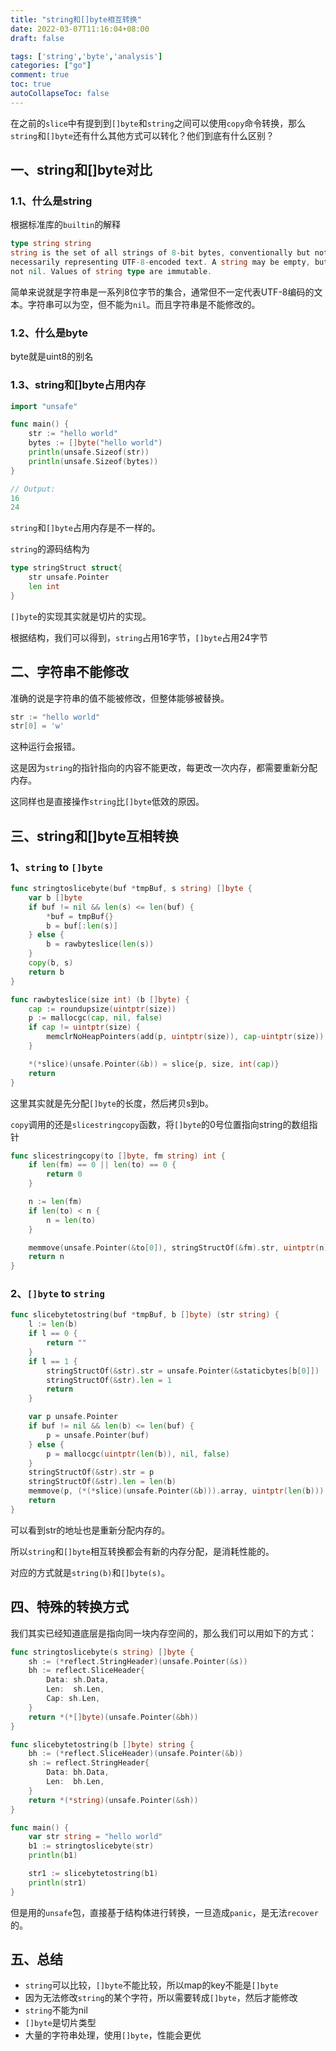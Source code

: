 ```yaml
---
title: "string和[]byte相互转换"
date: 2022-03-07T11:16:04+08:00
draft: false

tags: ['string','byte','analysis']
categories: ["go"]
comment: true
toc: true
autoCollapseToc: false
---
```


在之前的`slice`中有提到到`[]byte`和`string`之间可以使用`copy`命令转换，那么`string`和`[]byte`还有什么其他方式可以转化？他们到底有什么区别？

## 一、string和[]byte对比

### 1.1、什么是string

根据标准库的`builtin`的解释

```go
type string string 
string is the set of all strings of 8-bit bytes, conventionally but not
necessarily representing UTF-8-encoded text. A string may be empty, but
not nil. Values of string type are immutable.
```

简单来说就是字符串是一系列8位字节的集合，通常但不一定代表UTF-8编码的文本。字符串可以为空，但不能为`nil`。而且字符串是不能修改的。

### 1.2、什么是byte

byte就是uint8的别名

### 1.3、string和[]byte占用内存

```go
import "unsafe"

func main() {
	str := "hello world"
	bytes := []byte("hello world")
	println(unsafe.Sizeof(str))
	println(unsafe.Sizeof(bytes))
}

// Output:
16
24
```

`string`和`[]byte`占用内存是不一样的。

`string`的源码结构为

```go
type stringStruct struct{
    str unsafe.Pointer
    len int
}
```

`[]byte`的实现其实就是切片的实现。

根据结构，我们可以得到，`string`占用16字节，`[]byte`占用24字节

## 二、字符串不能修改

准确的说是字符串的值不能被修改，但整体能够被替换。

```go
str := "hello world"
str[0] = 'w'
```

这种运行会报错。

这是因为`string`的指针指向的内容不能更改，每更改一次内存，都需要重新分配内存。

这同样也是直接操作`string`比`[]byte`低效的原因。

## 三、string和[]byte互相转换

### 1、`string` to `[]byte`

```go
func stringtoslicebyte(buf *tmpBuf, s string) []byte {
	var b []byte
	if buf != nil && len(s) <= len(buf) {
		*buf = tmpBuf{}
		b = buf[:len(s)]
	} else {
		b = rawbyteslice(len(s))
	}
	copy(b, s)
	return b
}
```

```go
func rawbyteslice(size int) (b []byte) {
	cap := roundupsize(uintptr(size))
	p := mallocgc(cap, nil, false)
	if cap != uintptr(size) {
		memclrNoHeapPointers(add(p, uintptr(size)), cap-uintptr(size))
	}

	*(*slice)(unsafe.Pointer(&b)) = slice{p, size, int(cap)}
	return
}
```

这里其实就是先分配`[]byte`的长度，然后拷贝s到b。

`copy`调用的还是`slicestringcopy`函数，将`[]byte`的0号位置指向string的数组指针

```go
func slicestringcopy(to []byte, fm string) int {
	if len(fm) == 0 || len(to) == 0 {
		return 0
	}

	n := len(fm)
	if len(to) < n {
		n = len(to)
	}

	memmove(unsafe.Pointer(&to[0]), stringStructOf(&fm).str, uintptr(n))
	return n
}
```

### 2、`[]byte` to `string`

```go
func slicebytetostring(buf *tmpBuf, b []byte) (str string) {
	l := len(b)
	if l == 0 {
		return ""
	}
	if l == 1 {
		stringStructOf(&str).str = unsafe.Pointer(&staticbytes[b[0]])
		stringStructOf(&str).len = 1
		return
	}

	var p unsafe.Pointer
	if buf != nil && len(b) <= len(buf) {
		p = unsafe.Pointer(buf)
	} else {
		p = mallocgc(uintptr(len(b)), nil, false)
	}
	stringStructOf(&str).str = p
	stringStructOf(&str).len = len(b)
	memmove(p, (*(*slice)(unsafe.Pointer(&b))).array, uintptr(len(b)))
	return
}
```

可以看到str的地址也是重新分配内存的。

所以`string`和`[]byte`相互转换都会有新的内存分配，是消耗性能的。

对应的方式就是`string(b)`和`[]byte(s)`。

## 四、特殊的转换方式

我们其实已经知道底层是指向同一块内存空间的，那么我们可以用如下的方式：

```go
func stringtoslicebyte(s string) []byte {
	sh := (*reflect.StringHeader)(unsafe.Pointer(&s))
	bh := reflect.SliceHeader{
		Data: sh.Data,
		Len:  sh.Len,
		Cap: sh.Len,
	}
	return *(*[]byte)(unsafe.Pointer(&bh))
}

func slicebytetostring(b []byte) string {
	bh := (*reflect.SliceHeader)(unsafe.Pointer(&b))
	sh := reflect.StringHeader{
		Data: bh.Data,
		Len:  bh.Len,
	}
	return *(*string)(unsafe.Pointer(&sh))
}

func main() {
	var str string = "hello world"
	b1 := stringtoslicebyte(str)
	println(b1)

	str1 := slicebytetostring(b1)
	println(str1)
}
```

但是用的`unsafe`包，直接基于结构体进行转换，一旦造成`panic`，是无法`recover`的。

## 五、总结

- `string`可以比较，`[]byte`不能比较，所以map的key不能是`[]byte`
- 因为无法修改`string`的某个字符，所以需要转成`[]byte`，然后才能修改
- `string`不能为nil
- `[]byte`是切片类型
- 大量的字符串处理，使用`[]byte`，性能会更优